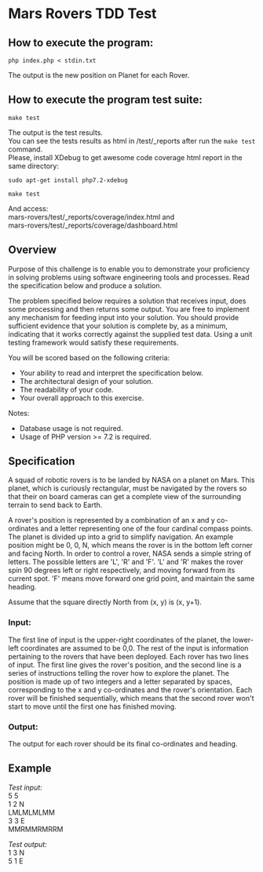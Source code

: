 # Mars Rovers TDD Test

## How to execute the program:
`php index.php < stdin.txt`

The output is the new position on Planet for each Rover.

## How to execute the program test suite:
`make test`

The output is the test results.  
You can see the tests results as html in /test/_reports after run the `make test` command.  
Please, install XDebug to get awesome code coverage html report in the same directory:

`sudo apt-get install php7.2-xdebug`

`make test`

And access:  
mars-rovers/test/_reports/coverage/index.html and  
mars-rovers/test/_reports/coverage/dashboard.html

## Overview
Purpose of this challenge is to enable you to demonstrate your proficiency in solving problems
using software engineering tools and processes. Read the specification below and produce a
solution.

The problem specified below requires a solution that receives input, does some processing and
then returns some output. You are free to implement any mechanism for feeding input into your
solution. You should provide sufficient evidence that your solution is complete by, as a
minimum, indicating that it works correctly against the supplied test data. Using a unit testing
framework would satisfy these requirements.

You will be scored based on the following criteria:
- Your ability to read and interpret the specification below.
- The architectural design of your solution.
- The readability of your code.
- Your overall approach to this exercise.

Notes:
- Database usage is not required.
- Usage of PHP version >= 7.2 is required.

## Specification
A squad of robotic rovers is to be landed by NASA on a planet on Mars.
This planet, which is curiously rectangular, must be navigated by the rovers so that their on
board cameras can get a complete view of the surrounding terrain to send back to Earth.

A rover's position is represented by a combination of an x and y co-ordinates and a letter
representing one of the four cardinal compass points. The planet is divided up into a grid to
simplify navigation. An example position might be 0, 0, N, which means the rover is in the
bottom left corner and facing North.
In order to control a rover, NASA sends a simple string of letters. The possible letters are 'L', 'R'
and 'F'. 
'L' and 'R' makes the rover spin 90 degrees left or right respectively, and moving forward
from its current spot.
'F' means move forward one grid point, and maintain the same heading.

Assume that the square directly North from (x, y) is (x, y+1).

### Input:
The first line of input is the upper-right coordinates of the planet, the lower-left coordinates are
assumed to be 0,0.
The rest of the input is information pertaining to the rovers that have been deployed. Each rover
has two lines of input. The first line gives the rover's position, and the second line is a series of
instructions telling the rover how to explore the planet.
The position is made up of two integers and a letter separated by spaces, corresponding to the
x and y co-ordinates and the rover's orientation.
Each rover will be finished sequentially, which means that the second rover won't start to move
until the first one has finished moving.

### Output:
The output for each rover should be its final co-ordinates and heading.

##  Example
*Test input:*  
5 5  
1 2 N  
LMLMLMLMM  
3 3 E  
MMRMMRMRRM  

*Test output:*  
1 3 N  
5 1 E  
